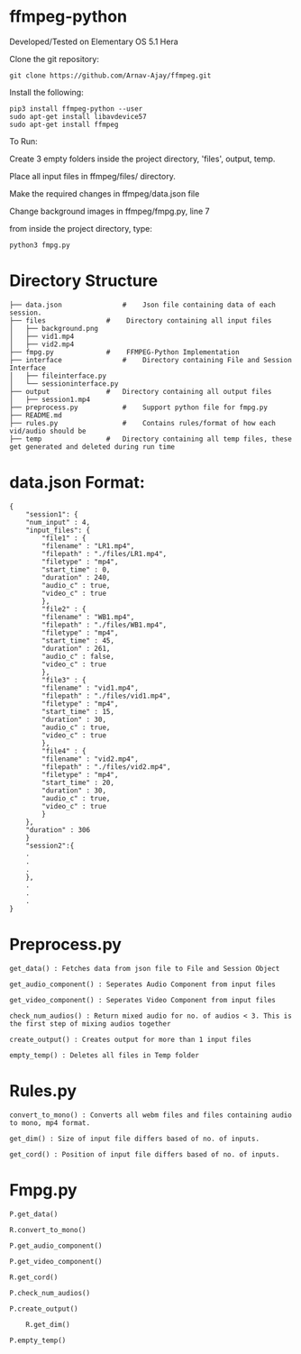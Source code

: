 # ffmpeg-python

Developed/Tested on Elementary OS 5.1 Hera

Clone the git repository:

	git clone https://github.com/Arnav-Ajay/ffmpeg.git

Install the following:

	pip3 install ffmpeg-python --user
	sudo apt-get install libavdevice57
	sudo apt-get install ffmpeg

To Run:

Create 3 empty folders inside the project directory, 'files', output, temp.

Place all input files in ffmpeg/files/ directory.

Make the required changes in ffmpeg/data.json file

Change background images in ffmpeg/fmpg.py, line 7

from inside the project directory, type:
		
	python3 fmpg.py

# Directory Structure
	
	├── data.json				#    Json file containing data of each session.
	├── files				#    Directory containing all input files
	│   ├── background.png
	│   ├── vid1.mp4
	│   ├── vid2.mp4
	├── fmpg.py				#    FFMPEG-Python Implementation
	├── interface				#    Directory containing File and Session Interface
	│   ├── fileinterface.py
	│   └── sessioninterface.py
	├── output				#   Directory containing all output files 
	│   ├── session1.mp4
	├── preprocess.py			#    Support python file for fmpg.py
	├── README.md
	├── rules.py				#    Contains rules/format of how each vid/audio should be
	├── temp				#   Directory containing all temp files, these get generated and deleted during run time

# data.json Format:

	{
	    "session1": {
		"num_input" : 4,
		"input_files": {
		    "file1" : {
			"filename" : "LR1.mp4",
			"filepath" : "./files/LR1.mp4",
			"filetype" : "mp4",
			"start_time" : 0,
			"duration" : 240,
			"audio_c" : true,
			"video_c" : true
		    },
		    "file2" : {
			"filename" : "WB1.mp4",
			"filepath" : "./files/WB1.mp4",
			"filetype" : "mp4",
			"start_time" : 45,
			"duration" : 261,
			"audio_c" : false,
			"video_c" : true
		    },
		    "file3" : {
			"filename" : "vid1.mp4",
			"filepath" : "./files/vid1.mp4",
			"filetype" : "mp4",
			"start_time" : 15,
			"duration" : 30,
			"audio_c" : true,
			"video_c" : true
		    },
		    "file4" : {
			"filename" : "vid2.mp4",
			"filepath" : "./files/vid2.mp4",
			"filetype" : "mp4",
			"start_time" : 20,
			"duration" : 30,
			"audio_c" : true,
			"video_c" : true
		    }
		},
		"duration" : 306
	    }
	    "session2":{
	    .
	    .
	    .
	    },
	    .
	    .
	    .
	}

# Preprocess.py

	get_data() : Fetches data from json file to File and Session Object
	
	get_audio_component() : Seperates Audio Component from input files
	
	get_video_component() : Seperates Video Component from input files
	
	check_num_audios() : Return mixed audio for no. of audios < 3. This is the first step of mixing audios together
	
	create_output() : Creates output for more than 1 input files
	
	empty_temp() : Deletes all files in Temp folder
	
# Rules.py

	convert_to_mono() : Converts all webm files and files containing audio to mono, mp4 format.

	get_dim() : Size of input file differs based of no. of inputs.
	
	get_cord() : Position of input file differs based of no. of inputs.
	
# Fmpg.py

	P.get_data()
	
	R.convert_to_mono()
	
	P.get_audio_component()
	
	P.get_video_component()
	
	R.get_cord()

	P.check_num_audios()
	
	P.create_output()
		
		R.get_dim()
		
	P.empty_temp()
